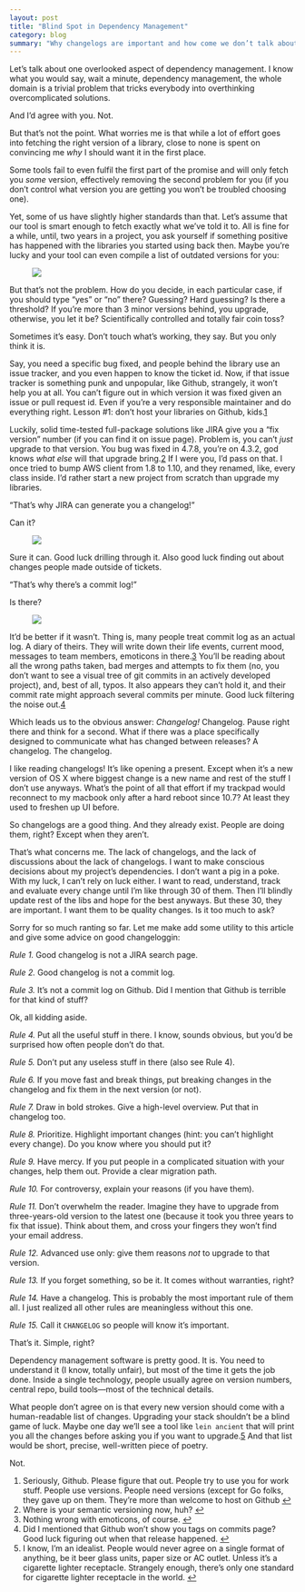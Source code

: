 ```yaml
---
layout: post
title: "Blind Spot in Dependency Management"
category: blog
summary: "Why changelogs are important and how come we don’t talk about it"
---
```


Let’s talk about one overlooked aspect of dependency management.  I know what you would say, wait a minute, dependency management, the whole domain is a trivial problem that tricks everybody into overthinking overcomplicated solutions.

And I’d agree with you. Not.

But that’s not the point. What worries me is that while a lot of effort goes into fetching the right version of a library, close to none is spent on convincing me _why_ I should want it in the first place.

Some tools fail to even fulfil the first part of the promise and will only fetch you _some_ version, effectively removing the second problem for you (if you don’t control what version you are getting you won’t be troubled choosing one).

Yet, some of us have slightly higher standards than that. Let’s assume that our tool is smart enough to fetch exactly what we’ve told it to. All is fine for a while, until, two years in a project, you ask yourself if something positive has happened with the libraries you started using back then. Maybe you’re lucky and your tool can even compile a list of outdated versions for you:

<figure><img src="./lein_ancient.png" /></figure>

But that’s not the problem. How do you decide, in each particular case, if you should type “yes” or “no” there? Guessing? Hard guessing? Is there a threshold? If you’re more than 3 minor versions behind, you upgrade, otherwise, you let it be? Scientifically controlled and totally fair coin toss?

Sometimes it’s easy. Don’t touch what’s working, they say. But you only think it is.

Say, you need a specific bug fixed, and people behind the library use an issue tracker, and you even happen to know the ticket id. Now, if that issue tracker is something punk and unpopular, like Github, strangely, it won’t help you at all. You can’t figure out in which version it was fixed given an issue or pull request id. Even if you’re a very responsible maintainer and do everything right. Lesson #1: don’t host your libraries on Github, kids.<a id="f1" href="#fn1" class="footnote">1</a>

Luckily, solid time-tested full-package solutions like JIRA give you a “fix version” number (if you can find it on issue page). Problem is, you can’t _just_ upgrade to that version. You bug was fixed in 4.7.8, you’re on 4.3.2, god knows _what else_ will that upgrade bring.<a id="f2" href="#fn2" class="footnote">2</a> If I were you, I’d pass on that. I once tried to bump AWS client from 1.8 to 1.10, and they renamed, like, every class inside. I’d rather start a new project from scratch than upgrade my libraries.

“That’s why JIRA can generate you a changelog!”

Can it?

<figure><img src="./jira.jpg" /></figure>

Sure it can. Good luck drilling through it. Also good luck finding out about changes people made outside of tickets.

“That’s why there’s a commit log!”

Is there?

<figure><img src="./github.jpg" /></figure>

It’d be better if it wasn’t. Thing is, many people treat commit log as an actual log. A diary of theirs. They will write down their life events, current mood, messages to team members, emoticons in there.<a id="f3" href="#fn3" class="footnote">3</a> You’ll be reading about all the wrong paths taken, bad merges and attempts to fix them (no, you don’t want to see a visual tree of git commits in an actively developed project), and, best of all, typos. It also appears they can’t hold it, and their commit rate might approach several commits per minute. Good luck filtering the noise out.<a id="f4" href="#fn4" class="footnote">4</a>

Which leads us to the obvious answer: _Changelog!_ Changelog. Pause right there and think for a second. What if there was a place specifically designed to communicate what has changed between releases? A changelog. The changelog.

I like reading changelogs! It’s like opening a present. Except when it’s a new version of OS X where biggest change is a new name and rest of the stuff I don’t use anyways. What’s the point of all that effort if my trackpad would reconnect to my macbook only after a hard reboot since 10.7? At least they used to freshen up UI before.

So changelogs are a good thing. And they already exist. People are doing them, right? Except when they aren’t.

That’s what concerns me. The lack of changelogs, and the lack of discussions about the lack of changelogs. I want to make conscious decisions about my project’s dependencies. I don’t want a pig in a poke. With my luck, I can’t rely on luck either.  I want to read, understand, track and evaluate every change until I’m like through 30 of them. Then I’ll blindly update rest of the libs and hope for the best anyways. But these 30, they are important. I want them to be quality changes. Is it too much to ask?

Sorry for so much ranting so far. Let me make add some utility to this article and give some advice on good changeloggin:

_Rule 1._ Good changelog is not a JIRA search page.

_Rule 2._ Good changelog is not a commit log.

_Rule 3._ It’s not a commit log on Github. Did I mention that Github is terrible for that kind of stuff?

Ok, all kidding aside.

_Rule 4._ Put all the useful stuff in there. I know, sounds obvious, but you’d be surprised how often people don’t do that.

_Rule 5._ Don’t put any useless stuff in there (also see Rule 4).

_Rule 6._ If you move fast and break things, put breaking changes in the changelog and fix them in the next version (or not).

_Rule 7._ Draw in bold strokes. Give a high-level overview. Put that in changelog too.

_Rule 8._ Prioritize. Highlight important changes (hint: you can’t highlight every change). Do you know where you should put it?

_Rule 9._ Have mercy. If you put people in a complicated situation with your changes, help them out. Provide a clear migration path.

_Rule 10._ For controversy, explain your reasons (if you have them).

_Rule 11._ Don’t overwhelm the reader. Imagine they have to upgrade from three-years-old version to the latest one (because it took you three years to fix that issue). Think about them, and cross your fingers they won’t find your email address.

_Rule 12._ Advanced use only: give them reasons _not_ to upgrade to that version.

_Rule 13._ If you forget something, so be it. It comes without warranties, right?

_Rule 14._ Have a changelog. This is probably the most important rule of them all. I just realized all other rules are meaningless without this one.

_Rule 15._ Call it `CHANGELOG` so people will know it’s important.

That’s it. Simple, right?

Dependency management software is pretty good. It is. You need to understand it (I know, totally unfair), but most of the time it gets the job done. Inside a single technology, people usually agree on version numbers, central repo, build tools—most of the technical details.

What people don’t agree on is that every new version should come with a human-readable list of changes. Upgrading your stack shouldn’t be a blind game of luck. Maybe one day we’ll see a tool like `lein ancient` that will print you all the changes before asking you if you want to upgrade.<a id="f5" href="#fn5" class="footnote">5</a> And that list would be short, precise, well-written piece of poetry.

Not.

<div class="footnotes-br"></div>
<ol class="footnotes">
<li id="fn1">Seriously, Github. Please figure that out. People try to use you for work stuff. People use versions. People need versions (except for Go folks, they gave up on them. They’re more than welcome to host on Github <a href="#f1" class>↩︎</a></li>
<li id="fn2">Where is your semantic versioning now, huh? <a href="#f2" class>↩︎</a></li>
<li id="fn3">Nothing wrong with emoticons, of course. <a href="#f3" class>↩︎</a></li>
<li id="fn4">Did I mentioned that Github won’t show you tags on commits page? Good luck figuring out when that release happened. <a href="#f4" class>↩︎</a></li>
<li id="fn5">I know, I’m an idealist. People would never agree on a single format of anything, be it beer glass units, paper size or AC outlet. Unless it’s a cigarette lighter receptacle. Strangely enough, there’s only one standard for cigarette lighter receptacle in the world. <a href="#f5" class>↩︎</a></li>
</ol>